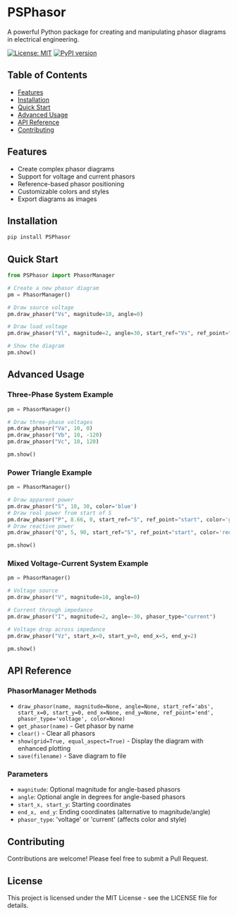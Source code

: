 # PSPhasor

A powerful Python package for creating and manipulating phasor diagrams in electrical engineering.

[![License: MIT](https://img.shields.io/badge/License-MIT-blue.svg)](LICENSE)
[![PyPI version](https://img.shields.io/pypi/v/ultimate-phasor)](https://pypi.org/project/ultimate-phasor/)

## Table of Contents

- [Features](#features)
- [Installation](#installation)
- [Quick Start](#quick-start)
- [Advanced Usage](#advanced-usage)
- [API Reference](#api-reference)
- [Contributing](#contributing)

## Features

- Create complex phasor diagrams
- Support for voltage and current phasors
- Reference-based phasor positioning
- Customizable colors and styles
- Export diagrams as images

## Installation

```bash
pip install PSPhasor
```

## Quick Start

```python
from PSPhasor import PhasorManager

# Create a new phasor diagram
pm = PhasorManager()

# Draw source voltage
pm.draw_phasor("Vs", magnitude=10, angle=0)

# Draw load voltage
pm.draw_phasor("Vl", magnitude=2, angle=30, start_ref="Vs", ref_point="end")

# Show the diagram
pm.show()
```

## Advanced Usage

### Three-Phase System Example

```python
pm = PhasorManager()

# Draw three-phase voltages
pm.draw_phasor("Va", 10, 0)
pm.draw_phasor("Vb", 10, -120)
pm.draw_phasor("Vc", 10, 120)

pm.show()
```

### Power Triangle Example

```python
pm = PhasorManager()

# Draw apparent power
pm.draw_phasor("S", 10, 30, color='blue')
# Draw real power from start of S
pm.draw_phasor("P", 8.66, 0, start_ref="S", ref_point="start", color='green')
# Draw reactive power
pm.draw_phasor("Q", 5, 90, start_ref="S", ref_point="start", color='red')

pm.show()
```

### Mixed Voltage-Current System Example

```python
pm = PhasorManager()

# Voltage source
pm.draw_phasor("V", magnitude=10, angle=0)

# Current through impedance
pm.draw_phasor("I", magnitude=2, angle=-30, phasor_type="current")

# Voltage drop across impedance
pm.draw_phasor("Vz", start_x=0, start_y=0, end_x=5, end_y=2)

pm.show()
```

## API Reference

### PhasorManager Methods

- `draw_phasor(name, magnitude=None, angle=None, start_ref='abs', start_x=0, start_y=0, end_x=None, end_y=None, ref_point='end', phasor_type='voltage', color=None)`
- `get_phasor(name)` - Get phasor by name
- `clear()` - Clear all phasors
- `show(grid=True, equal_aspect=True)` - Display the diagram with enhanced plotting
- `save(filename)` - Save diagram to file

### Parameters

- `magnitude`: Optional magnitude for angle-based phasors
- `angle`: Optional angle in degrees for angle-based phasors
- `start_x, start_y`: Starting coordinates
- `end_x, end_y`: Ending coordinates (alternative to magnitude/angle)
- `phasor_type`: 'voltage' or 'current' (affects color and style)

## Contributing

Contributions are welcome! Please feel free to submit a Pull Request.

## License

This project is licensed under the MIT License - see the LICENSE file for details.
